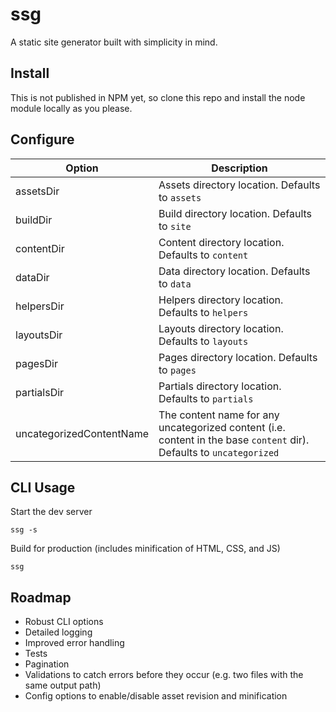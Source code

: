 # ssg
A static site generator built with simplicity in mind.

## Install
This is not published in NPM yet, so clone this repo and install the node module locally as you please.

## Configure
Option | Description
-------|--------
assetsDir | Assets directory location. Defaults to `assets`
buildDir | Build directory location. Defaults to `site`
contentDir | Content directory location. Defaults to `content`
dataDir | Data directory location. Defaults to `data`
helpersDir | Helpers directory location. Defaults to `helpers`
layoutsDir | Layouts directory location. Defaults to `layouts`
pagesDir | Pages directory location. Defaults to `pages`
partialsDir | Partials directory location. Defaults to `partials`
uncategorizedContentName | The content name for any uncategorized content (i.e. content in the base `content` dir). Defaults to `uncategorized`

## CLI Usage
Start the dev server
```
ssg -s
```
Build for production (includes minification of HTML, CSS, and JS)
```
ssg
```

## Roadmap
* Robust CLI options
* Detailed logging
* Improved error handling
* Tests
* Pagination
* Validations to catch errors before they occur (e.g. two files with the same output path)
* Config options to enable/disable asset revision and minification